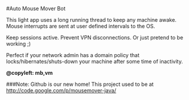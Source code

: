#Auto Mouse Mover Bot

This light app uses a long running thread to keep any machine awake.
Mouse interrupts are sent at user defined intervals to the OS.

Keep sessions active. Prevent VPN disconnections. Or just pretend to be working ;)

Perfect if your network admin has a domain policy that locks/hibernates/shuts-down your machine after some time of inactivity.

**@copyleft: mb,vm**

###Note:
Github is our new home!
This project used to be at http://code.google.com/p/mousemover-java/
